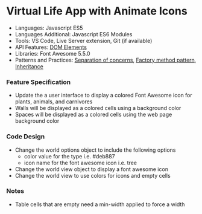 
# Virtual Life App with Animate Icons

* Languages: Javascript ES5
* Languages Additional: Javascript ES6 Modules
* Tools: VS Code, Live Server extension, Git (if available)
* API Features: [DOM Elements](https://redrockcode.com/docs/Javascript/developer.mozilla.org/en-US/docs/Web/API/Document_Object_Model.html)
* Libraries: Font Awesome 5.5.0
* Patterns and Practices: [Separation of concerns](https://redrockcode.com/wikipedia/separation_of_concerns.html), [Factory method pattern](https://redrockcode.com/wikipedia/factory_method_pattern.html), [Inheritance](https://redrockcode.com/wikipedia/inheritance_oop.html)

### Feature Specification

* Update the a user interface to display a colored Font Awesome icon for plants, animals, and carnivores
* Walls will be displayed as a colored cells using a background color
* Spaces will be displayed as a colored cells using the web page background color

### Code Design

* Change the world options object to include the following options
	* color value for the type i.e. #deb887
	* icon name for the font awesome icon i.e. tree
* Change the world view object to display a font awesome icon
* Change the world view to use colors for icons and empty cells

### Notes

* Table cells that are empty need a min-width applied to force a width